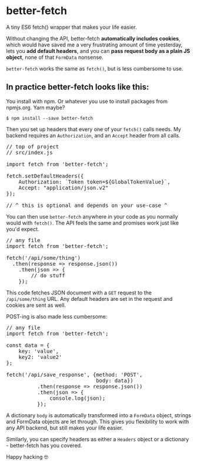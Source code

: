 # better-fetch

A tiny ES6 fetch() wrapper that makes your life easier.

Without changing the API, better-fetch **automatically includes cookies**, which would have saved me a very frustrating amount of time yesterday,  lets you **add default headers**, and you can **pass request body as a plain JS object**, none of that `FormData` nonsense.

`better-fetch` works the same as `fetch()`, but is less cumbersome to use.

## In practice better-fetch looks like this:

You install with npm. Or whatever you use to install packages from npmjs.org. Yarn maybe?

```
$ npm install --save better-fetch
```

Then you set up headers that every one of your `fetch()` calls needs. My backend requires an `Authorization`, and an `Accept` header from all calls.

<pre lang="javascript">
// top of project
// src/index.js

import fetch from 'better-fetch';

fetch.setDefaultHeaders({
    Authorization: `Token token=${GlobalTokenValue}`,
    Accept: "application/json.v2"
});

// ^ this is optional and depends on your use-case ^
</pre>

You can then use `better-fetch` anywhere in your code as you normally would with `fetch()`. The API feels the same and promises work just like you'd expect.

<pre lang="javascript">
// any file
import fetch from 'better-fetch';

fetch('/api/some/thing')
  .then(response => response.json())
	.then(json => {
		// do stuff
	});
</pre>

This code fetches JSON document with a `GET` request to the `/api/some/thing` URL. Any default headers are set in the request and cookies are sent as well.

POST-ing is also made less cumbersome:

<pre lang="javascript">
// any file
import fetch from 'better-fetch';

const data = {
	key: 'value',
	key2: 'value2'
};

fetch('/api/save_response', {method: 'POST',
                             body: data})
          .then(response => response.json())
          .then(json => {
              console.log(json);
          });
</pre>

A dictionary `body` is automatically transformed into a `FormData` object, strings and FormData objects are let through. This gives you flexibility to work with any API backend, but still makes your life easier.

Similarly, you can specify headers as either a `Headers` object or a dictionary - better-fetch has you covered.

Happy hacking 🤓
